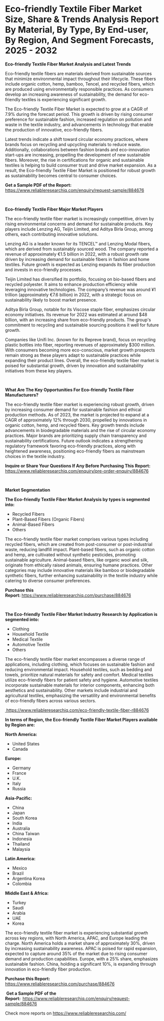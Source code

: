 <p><h1>Eco-friendly Textile Fiber Market Size, Share & Trends Analysis Report By Material, By Type, By End-user, By Region, And Segment Forecasts, 2025 - 2032</h1></p><p><strong>Eco-friendly Textile Fiber Market Analysis and Latest Trends</strong></p>
<p><p>Eco-friendly textile fibers are materials derived from sustainable sources that minimize environmental impact throughout their lifecycle. These fibers include organic cotton, hemp, bamboo, Tencel, and recycled fibers, which are produced using environmentally responsible practices. As consumers develop an increasing awareness of sustainability, the demand for eco-friendly textiles is experiencing significant growth.</p><p>The Eco-friendly Textile Fiber Market is expected to grow at a CAGR of 7.9% during the forecast period. This growth is driven by rising consumer preference for sustainable fashion, increased regulation on pollution and waste in the textile industry, and advancements in technology that enable the production of innovative, eco-friendly fibers. </p><p>Latest trends indicate a shift toward circular economy practices, where brands focus on recycling and upcycling materials to reduce waste. Additionally, collaborations between fashion brands and eco-innovation start-ups are increasing, propelling the development of new sustainable fibers. Moreover, the rise in certifications for organic and sustainable textiles is helping to build consumer trust and drive market expansion. As a result, the Eco-friendly Textile Fiber Market is positioned for robust growth as sustainability becomes central to consumer choices.</p></p>
<p><strong>Get a Sample PDF of the Report:&nbsp;</strong> <a href="https://www.reliableresearchiq.com/enquiry/request-sample/884676?utm_campaign=2173&utm_medium=2&utm_source=Github&utm_content=ia&utm_term=01022025&utm_id=eco-friendly-textile-fiber">https://www.reliableresearchiq.com/enquiry/request-sample/884676</a></p>
<p>&nbsp;</p>
<p><strong>Eco-friendly Textile Fiber Major Market Players</strong></p>
<p><p>The eco-friendly textile fiber market is increasingly competitive, driven by rising environmental concerns and demand for sustainable products. Key players include Lenzing AG, Teijin Limited, and Aditya Birla Group, among others, each contributing innovative solutions.</p><p>Lenzing AG is a leader known for its TENCEL™ and Lenzing Modal fibers, which are derived from sustainably sourced wood. The company reported a revenue of approximately €1.5 billion in 2022, with a robust growth rate driven by increasing demand for sustainable fibers in fashion and home textiles. Future growth is expected as Lenzing expands its fiber production and invests in eco-friendly processes.</p><p>Teijin Limited has diversified its portfolio, focusing on bio-based fibers and recycled polyester. It aims to enhance production efficiency while leveraging innovative technologies. The company’s revenue was around ¥1 trillion (approximately €7.6 billion) in 2022, with a strategic focus on sustainability likely to boost market presence.</p><p>Aditya Birla Group, notable for its Viscose staple fiber, emphasizes circular economy initiatives. Its revenue for 2022 was estimated at around $48 billion, with an increasing share from eco-friendly products. The group's commitment to recycling and sustainable sourcing positions it well for future growth.</p><p>Companies like Unifi Inc. (known for its Repreve brand), focus on recycling plastic bottles into fiber, reporting revenues of approximately $300 million. With consumers becoming more eco-conscious, market growth prospects remain strong as these players adapt to sustainable practices while expanding their product lines. Overall, the eco-friendly textile fiber market is poised for substantial growth, driven by innovation and sustainability initiatives from these key players.</p></p>
<p>&nbsp;</p>
<p><strong>What Are The Key Opportunities For Eco-friendly Textile Fiber Manufacturers?</strong></p>
<p><p>The eco-friendly textile fiber market is experiencing robust growth, driven by increasing consumer demand for sustainable fashion and ethical production methods. As of 2023, the market is projected to expand at a CAGR of approximately 12% through 2030, propelled by innovations in organic cotton, hemp, and recycled fibers. Key growth trends include advancements in biodegradable materials and the rise of circular economy practices. Major brands are prioritizing supply chain transparency and sustainability certifications. Future outlook indicates a strengthening regulatory framework favoring eco-friendly practices, along with heightened awareness, positioning eco-friendly fibers as mainstream choices in the textile industry.</p></p>
<p><strong>Inquire or Share Your Questions If Any Before Purchasing This Report:</strong> <a href="https://www.reliableresearchiq.com/enquiry/pre-order-enquiry/884676?utm_campaign=2173&utm_medium=2&utm_source=Github&utm_content=ia&utm_term=01022025&utm_id=eco-friendly-textile-fiber">https://www.reliableresearchiq.com/enquiry/pre-order-enquiry/884676</a></p>
<p>&nbsp;</p>
<p><strong>Market Segmentation</strong></p>
<p><strong>The Eco-friendly Textile Fiber Market Analysis by types is segmented into:</strong></p>
<p><ul><li>Recycled Fibers</li><li>Plant-Based Fibers (Organic Fibers)</li><li>Animal-Based Fibers</li><li>Others</li></ul></p>
<p><p>The eco-friendly textile fiber market comprises various types including recycled fibers, which are created from post-consumer or post-industrial waste, reducing landfill impact. Plant-based fibers, such as organic cotton and hemp, are cultivated without synthetic pesticides, promoting sustainable agriculture. Animal-based fibers, like organic wool and silk, originate from ethically raised animals, ensuring humane practices. Other categories may include innovative materials like bamboo or biodegradable synthetic fibers, further enhancing sustainability in the textile industry while catering to diverse consumer preferences.</p></p>
<p><strong>Purchase this Report:&nbsp;</strong><a href="https://www.reliableresearchiq.com/purchase/884676?utm_campaign=2173&utm_medium=2&utm_source=Github&utm_content=ia&utm_term=01022025&utm_id=eco-friendly-textile-fiber">https://www.reliableresearchiq.com/purchase/884676</a></p>
<p>&nbsp;</p>
<p><strong>The Eco-friendly Textile Fiber Market Industry Research by Application is segmented into:</strong></p>
<p><ul><li>Clothing</li><li>Household Textile</li><li>Medical Textile</li><li>Automotive Textile</li><li>Others</li></ul></p>
<p><p>The eco-friendly textile fiber market encompasses a diverse range of applications, including clothing, which focuses on sustainable fashion and reducing environmental impact. Household textiles, such as bedding and towels, prioritize natural materials for safety and comfort. Medical textiles utilize eco-friendly fibers for patient safety and hygiene. Automotive textiles incorporate sustainable materials for interior components, enhancing both aesthetics and sustainability. Other markets include industrial and agricultural textiles, emphasizing the versatility and environmental benefits of eco-friendly fibers across various sectors.</p></p>
<p><a href="https://www.reliableresearchiq.com/eco-friendly-textile-fiber-r884676?utm_campaign=2173&utm_medium=2&utm_source=Github&utm_content=ia&utm_term=01022025&utm_id=eco-friendly-textile-fiber">&nbsp;https://www.reliableresearchiq.com/eco-friendly-textile-fiber-r884676</a></p>
<p><strong>In terms of Region, the Eco-friendly Textile Fiber Market Players available by Region are:</strong></p>
<p>
    <p> <strong> North America: </strong>
        <ul>
            <li>United States</li>
            <li>Canada</li>
        </ul>
        </p> 
    <p> <strong> Europe: </strong>
        <ul>
            <li>Germany</li>
            <li>France</li>
            <li>U.K.</li>
            <li>Italy</li>
            <li>Russia</li>
        </ul>
        </p> 
    <p> <strong> Asia-Pacific: </strong>
        <ul>
            <li>China</li>
            <li>Japan</li>
            <li>South Korea</li>
            <li>India</li>
            <li>Australia</li>
            <li>China Taiwan</li>
            <li>Indonesia</li>
            <li>Thailand</li>
            <li>Malaysia</li>
        </ul>
        </p> 
    <p> <strong> Latin America: </strong>
        <ul>
            <li>Mexico</li>
            <li>Brazil</li>
            <li>Argentina Korea</li>
            <li>Colombia</li>
        </ul>
        </p> 
    <p> <strong> Middle East & Africa: </strong>
        <ul>
            <li>Turkey</li>
            <li>Saudi</li>
            <li>Arabia</li>
            <li>UAE</li>
            <li>Korea</li>
        </ul>
    </p>
    </p>
<p><p>The eco-friendly textile fiber market is experiencing substantial growth across key regions, with North America, APAC, and Europe leading the charge. North America holds a market share of approximately 30%, driven by increasing sustainability awareness. APAC is poised for rapid expansion, expected to capture around 35% of the market due to rising consumer demand and production capabilities. Europe, with a 25% share, emphasizes sustainable fashion. China, holding a significant 10%, is expanding through innovation in eco-friendly fiber production.</p></p>
<p><strong>Purchase this Report: </strong><a href="https://www.reliableresearchiq.com/purchase/884676?utm_campaign=2173&utm_medium=2&utm_source=Github&utm_content=ia&utm_term=01022025&utm_id=eco-friendly-textile-fiber">https://www.reliableresearchiq.com/purchase/884676</a></p>
<p>&nbsp;<strong>Get a Sample PDF of the Report:&nbsp;&nbsp;</strong><a href="https://www.reliableresearchiq.com/enquiry/request-sample/884676?utm_campaign=2173&utm_medium=2&utm_source=Github&utm_content=ia&utm_term=01022025&utm_id=eco-friendly-textile-fiber">https://www.reliableresearchiq.com/enquiry/request-sample/884676</a></p>
<p><strong></strong></p>
<p>Check more reports on <a href="https://www.reliableresearchiq.com/?utm_campaign=2173&utm_medium=2&utm_source=Github&utm_content=ia&utm_term=01022025&utm_id=eco-friendly-textile-fiber">https://www.reliableresearchiq.com/</a></p>